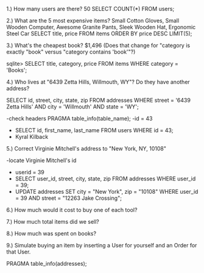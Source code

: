 1.) How many users are there? 50 SELECT COUNT(*) FROM users;

2.) What are the 5 most expensive items? Small Cotton Gloves, Small Wooden Computer, Awesome Granite Pants, Sleek Wooden Hat, Ergonomic Steel Car SELECT title, price FROM items ORDER BY price DESC LIMIT(5);

3.) What's the cheapest book? $1,496 (Does that change for "category is exactly "book" versus "category contains 'book'"?)

sqlite> SELECT title, category, price FROM items WHERE category = 'Books';

4.) Who lives at "6439 Zetta Hills, Willmouth, WY"? Do they have another address?

SELECT id, street, city, state, zip FROM addresses WHERE street = '6439 Zetta Hills' AND  city = 'Willmouth' AND state = 'WY';

-check headers PRAGMA table_info(table_name);
-id = 43
- SELECT id, first_name, last_name FROM users WHERE id = 43;
- Kyral Kilback

5.) Correct Virginie Mitchell's address to "New York, NY, 10108"

-locate Virginie Mitchell's id
- userid = 39
- SELECT user_id, street, city, state, zip FROM addresses WHERE user_id = 39;
- UPDATE addresses SET city = "New York", zip = "10108" WHERE user_id = 39 AND street = "12263 Jake Crossing";

6.) How much would it cost to buy one of each tool?


7.) How much total items did we sell?


8.) How much was spent on books?


9.) Simulate buying an item by inserting a User for yourself and an Order for that User.

PRAGMA table_info(addresses);
